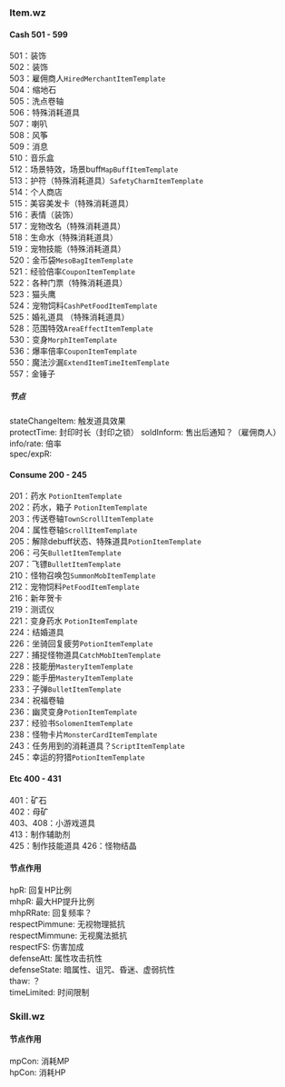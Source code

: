 ### Item.wz

#### Cash 501 - 599

501：装饰  
502：装饰  
503：雇佣商人`HiredMerchantItemTemplate`  
504：缩地石  
505：洗点卷轴  
506：特殊消耗道具  
507：喇叭  
508：风筝  
509：消息  
510：音乐盒  
512：场景特效，场景buff`MapBuffItemTemplate`  
513：护符（特殊消耗道具）`SafetyCharmItemTemplate`  
514：个人商店  
515：美容美发卡（特殊消耗道具）  
516：表情（装饰）  
517：宠物改名（特殊消耗道具）  
518：生命水（特殊消耗道具）  
519：宠物技能（特殊消耗道具）  
520：金币袋`MesoBagItemTemplate`  
521：经验倍率`CouponItemTemplate`  
522：各种门票（特殊消耗道具）  
523：猫头鹰  
524：宠物饲料`CashPetFoodItemTemplate`  
525：婚礼道具 （特殊消耗道具）  
528：范围特效`AreaEffectItemTemplate`  
530：变身`MorphItemTemplate`  
536：爆率倍率`CouponItemTemplate`  
550：魔法沙漏`ExtendItemTimeItemTemplate`  
557：金锤子

##### 节点

stateChangeItem: 触发道具效果  
protectTime: 封印时长（封印之锁）
soldInform: 售出后通知？（雇佣商人）
info/rate: 倍率  
spec/expR:


#### Consume 200 - 245

201：药水 `PotionItemTemplate`  
202：药水，箱子 `PotionItemTemplate`  
203：传送卷轴`TownScrollItemTemplate`  
204：属性卷轴`ScrollItemTemplate`  
205：解除debuff状态、特殊道具`PotionItemTemplate`  
206：弓矢`BulletItemTemplate`  
207：飞镖`BulletItemTemplate`  
210：怪物召唤包`SummonMobItemTemplate`   
212：宠物饲料`PetFoodItemTemplate`  
216：新年贺卡  
219：测谎仪  
221：变身药水  `PotionItemTemplate`  
224：结婚道具  
226：坐骑回复疲劳`PotionItemTemplate`  
227：捕捉怪物道具`CatchMobItemTemplate`  
228：技能册`MasteryItemTemplate`  
229：能手册`MasteryItemTemplate`  
233：子弹`BulletItemTemplate`  
234：祝福卷轴  
236：幽灵变身`PotionItemTemplate`  
237：经验书`SolomenItemTemplate`  
238：怪物卡片`MonsterCardItemTemplate`  
243：任务用到的消耗道具？`ScriptItemTemplate`  
245：幸运的狩猎`PotionItemTemplate`  


#### Etc 400 - 431

401：矿石  
402：母矿  
403、408：小游戏道具  
413：制作辅助剂  
425：制作技能道具
426：怪物结晶

#### 节点作用

hpR: 回复HP比例  
mhpR: 最大HP提升比例  
mhpRRate: 回复频率？  
respectPimmune: 无视物理抵抗  
respectMimmune: 无视魔法抵抗  
respectFS: 伤害加成  
defenseAtt: 属性攻击抗性  
defenseState: 暗属性、诅咒、昏迷、虚弱抗性  
thaw: ？  
timeLimited: 时间限制  

### Skill.wz


#### 节点作用

mpCon: 消耗MP  
hpCon: 消耗HP  